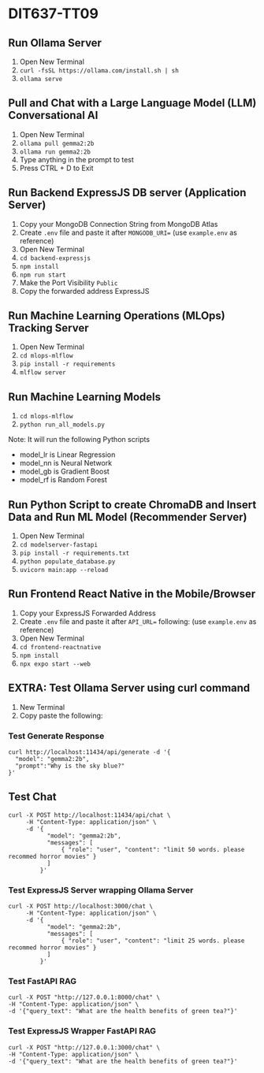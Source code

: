 # DIT637-TT09

## Run Ollama Server
1. Open New Terminal
2. `curl -fsSL https://ollama.com/install.sh | sh`
3. `ollama serve`

## Pull and Chat with a Large Language Model (LLM) Conversational AI
1. Open New Terminal
2. `ollama pull gemma2:2b`
3. `ollama run gemma2:2b`
4. Type anything in the prompt to test
5. Press CTRL + D to Exit

## Run Backend ExpressJS DB server (Application Server)
1. Copy your MongoDB Connection String from MongoDB Atlas
2. Create `.env` file and paste it after `MONGODB_URI=` (use `example.env` as reference)
3. Open New Terminal
4. `cd backend-expressjs`
5. `npm install`
7. `npm run start`
8. Make the Port Visibility `Public`
9. Copy the forwarded address ExpressJS

## Run Machine Learning Operations (MLOps) Tracking Server
1. Open New Terminal
2. `cd mlops-mlflow`
3. `pip install -r requirements`
4. `mlflow server`

## Run Machine Learning Models
1. `cd mlops-mlflow`
2. `python run_all_models.py`

Note: It will run the following Python scripts
- model_lr is Linear Regression
- model_nn is Neural Network
- model_gb is Gradient Boost
- model_rf is Random Forest

## Run Python Script to create ChromaDB and Insert Data and Run ML Model (Recommender Server)
1. Open New Terminal
2. `cd modelserver-fastapi`
3. `pip install -r requirements.txt`
4. `python populate_database.py`
5. `uvicorn main:app --reload`

## Run Frontend React Native in the Mobile/Browser
1. Copy your ExpressJS Forwarded Address
2. Create `.env` file and paste it after `API_URL=` following: (use `example.env` as reference)
2. Open New Terminal
3. `cd frontend-reactnative`
4. `npm install`
6. `npx expo start --web`

## EXTRA: Test Ollama Server using curl command
1. New Terminal
2. Copy paste the following:

### Test Generate Response
```
curl http://localhost:11434/api/generate -d '{
  "model": "gemma2:2b",
  "prompt":"Why is the sky blue?"
}'
```
## Test Chat
```
curl -X POST http://localhost:11434/api/chat \
     -H "Content-Type: application/json" \
     -d '{
           "model": "gemma2:2b",
           "messages": [
               { "role": "user", "content": "limit 50 words. please recommed horror movies" }
           ]
         }'
```

### Test ExpressJS Server wrapping Ollama Server
```
curl -X POST http://localhost:3000/chat \
     -H "Content-Type: application/json" \
     -d '{
           "model": "gemma2:2b",
           "messages": [
               { "role": "user", "content": "limit 25 words. please recommed horror movies" }
           ]
         }'
```

### Test FastAPI RAG
```
curl -X POST "http://127.0.0.1:8000/chat" \
-H "Content-Type: application/json" \
-d '{"query_text": "What are the health benefits of green tea?"}'
```

### Test ExpressJS Wrapper FastAPI RAG
```
curl -X POST "http://127.0.0.1:3000/chat" \
-H "Content-Type: application/json" \
-d '{"query_text": "What are the health benefits of green tea?"}'
```

